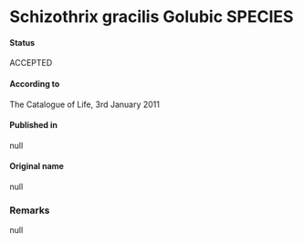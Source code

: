 # Schizothrix gracilis Golubic SPECIES

#### Status
ACCEPTED

#### According to
The Catalogue of Life, 3rd January 2011

#### Published in
null

#### Original name
null

### Remarks
null
